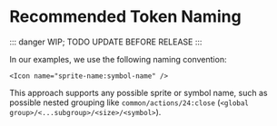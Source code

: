 # Recommended Token Naming

::: danger
WIP; TODO UPDATE BEFORE RELEASE
:::

In our examples, we use the following naming convention:

```tsx
<Icon name="sprite-name:symbol-name" />
```

This approach supports any possible sprite or symbol name, such as possible nested grouping like `common/actions/24:close` (`<global group>/<...subgroup>/<size>/<symbol>`).
